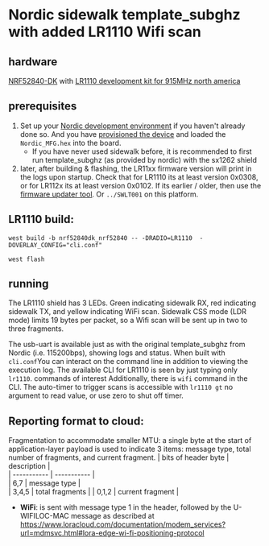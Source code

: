 # Nordic sidewalk template_subghz with added LR1110 Wifi scan

## hardware
[NRF52840-DK](https://www.nordicsemi.com/Products/Development-hardware/nrf52840-dk) with [LR1110 development kit for 915MHz north america](https://www.semtech.com/products/wireless-rf/lora-edge/lr1110dvk1tcks)
## prerequisites
1) Set up your [Nordic development environment](https://nrfconnect.github.io/sdk-sidewalk/setting_up_sidewalk_environment/setting_up_sdk.html) if you haven't already done so.  And you have [provisioned the device](https://nrfconnect.github.io/sdk-sidewalk/setting_up_sidewalk_environment/setting_up_sidewalk_product.html) and loaded the ``Nordic_MFG.hex`` into the board.
   * If you have never used sidewalk before, it is recommended to first run template_subghz (as provided by nordic) with the sx1262 shield
2) later, after building & flashing, the LR11xx firmware version will print in the logs upon startup.  Check that  for LR1110 its at least version 0x0308, or for LR112x its at least version 0x0102.   If its earlier / older, then use the [firmware updater tool](https://github.com/Lora-net/SWTL001/wiki).  Or ``../SWLT001`` on this platform.

## LR1110 build:
``west build -b nrf52840dk_nrf52840 -- -DRADIO=LR1110  -DOVERLAY_CONFIG="cli.conf"``

``west flash``

## running
The LR1110 shield has 3 LEDs.  Green indicating sidewalk RX, red indicating sidewalk TX, and yellow indicating WiFi scan.  Sidewalk CSS mode (LDR mode) limits 19 bytes per packet, so a Wifi scan will be sent up in two to three fragments.

The usb-uart is available just as with the original template_subghz from Nordic (i.e. 115200bps), showing logs and status.  When built with ``cli.conf``You can interact on the command line in addition to viewing the execution log.   The available CLI for LR1110 is seen by just typing only ``lr1110``. 
commands of interest   Additionally, there is ``wifi`` command in the CLI.   The auto-timer to trigger scans is accessible with ``lr1110 gt`` no argument to read value, or use zero to shut off timer.

## Reporting format to cloud:
Fragmentation to accommodate smaller MTU:  a single byte at the start of application-layer payload is used to indicate 3 items: message type, total number of fragments, and current fragment.
| bits of header byte | description |  
| ----------- | ----------- |  
| 6,7 | message type |  
| 3,4,5 | total fragments |
| 0,1,2 | current fragment |
* **WiFi**: is sent with message type 1 in the header, followed by the U-WIFILOC-MAC message as described at
https://www.loracloud.com/documentation/modem_services?url=mdmsvc.html#lora-edge-wi-fi-positioning-protocol
